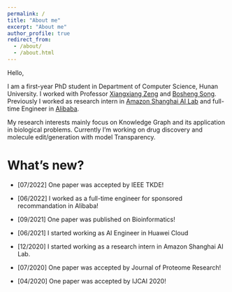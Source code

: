 ```yaml
---
permalink: /
title: "About me"
excerpt: "About me"
author_profile: true
redirect_from: 
  - /about/
  - /about.html
---
```


Hello,

I am a first-year PhD student in Department of Computer Science, Hunan University. I worked with Professor [Xiangxiang Zeng](https://scholar.google.com/citations?user=B20HBMIAAAAJ&hl=en) and [Bosheng Song](https://scholar.google.com.hk/citations?user=n2szdRoAAAAJ&hl=zh-CN). Previously I worked as research intern in [Amazon Shanghai AI Lab]() and full-time Engineer in [Alibaba]().

My research interests mainly focus on Knowledge Graph and its application in biological problems. Currently I’m working on drug discovery and molecule edit/generation with model Transparency.

# What’s new?
* [07/2022] One paper was accepted by IEEE TKDE!

* [06/2022] I worked as a full-time engineer for sponsored recommandation in Alibaba!

* [09/2021] One paper was published on Bioinformatics!

* [06/2021] I started working as AI Engineer in Huawei Cloud

* [12/2020] I started working as a research intern in Amazon Shanghai AI Lab.

* [07/2020] One paper was accepted by Journal of Proteome Research!

* [04/2020] One paper was accepted by IJCAI 2020!
